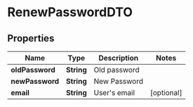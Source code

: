 

# RenewPasswordDTO


## Properties

| Name | Type | Description | Notes |
|------------ | ------------- | ------------- | -------------|
|**oldPassword** | **String** | Old password |  |
|**newPassword** | **String** | New Password |  |
|**email** | **String** | User&#39;s email |  [optional] |



